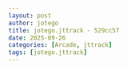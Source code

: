 ```yaml
---
layout: post
author: jotego
title: jotego.jttrack - 529cc57
date: 2025-09-26
categories: [Arcade, jttrack]
tags: [jotego.jttrack]
---
```


